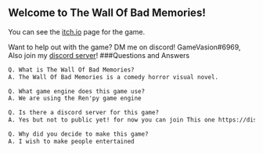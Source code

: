 ## Welcome to The Wall Of Bad Memories!

You can see the [itch.io](https://badmemories.itch.io/) page for the game.

Want to help out with the game? DM me on discord! GameVasion#6969, Also join my [discord server](https://discord.gg/PuMC4BAwMe)!
###Questions and Answers
```markdown
Q. What is The Wall Of Bad Memories?
A. The Wall Of Bad Memories is a comedy horror visual novel.

Q. What game engine does this game use?
A. We are using the Ren'py game engine

Q. Is there a discord server for this game?
A. Yes but not to public yet! for now you can join This one https://discord.gg/PuMC4BAwMe

Q. Why did you decide to make this game?
A. I wish to make people entertained
```
